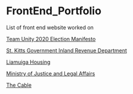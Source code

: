 # FrontEnd_Portfolio
List of front end website worked on

<a href="http://tumanifesto2020.com/" target="_blank">Team Unity 2020 Election Manifesto</a>

<a href="https://www.sknird.com/" target="_blank">St. Kitts Government Inland Revenue Department</a>

<a href="http://liamuigahousing.com/" target="_blank">Liamuiga Housing</a>

<a href="https://www.legal.gov.kn/" target="_blank">Ministry of Justice and Legal Affairs</a>

<a href="https://www.thecable.net/" target="_blank">The Cable</a>
